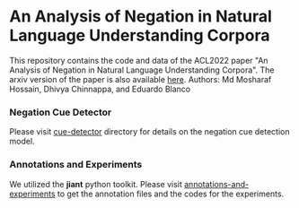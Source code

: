 An Analysis of Negation in Natural Language Understanding Corpora
===================================================================
This repository contains the code and data of the ACL2022 paper "An Analysis of Negation in Natural Language Understanding Corpora". The arxiv version of the paper is also available [here](https://arxiv.org/pdf/2203.08929.pdf).
Authors: Md Mosharaf Hossain, Dhivya Chinnappa, and Eduardo Blanco

### Negation Cue Detector  
Please visit [cue-detector](https://github.com/mosharafhossain/negation-and-nlu/tree/main/cue-detector) directory for details on the negation cue detection model.

### Annotations and Experiments  
We utilized the **jiant** python toolkit. 
Please visit [annotations-and-experiments](https://github.com/mosharafhossain/negation-and-nlu/tree/main/annotations-and-experiments) to get the annotation files and the codes for the experiments.

